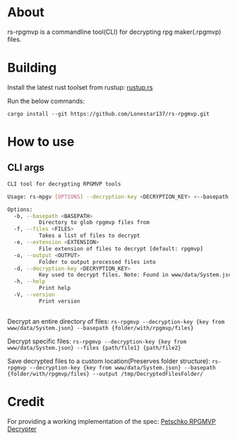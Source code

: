 # About

rs-rpgmvp is a commandline tool(CLI) for decrypting rpg maker(.rpgmvp) files.

# Building
Install the latest rust toolset from rustup:
[rustup.rs](https://rustup.rs/)


Run the below commands:
```
cargo install --git https://github.com/Lonestar137/rs-rpgmvp.git
```

# How to use

## CLI args

```bash
CLI tool for decrypting RPGMVP tools

Usage: rs-mpgv [OPTIONS] --decryption-key <DECRYPTION_KEY> <--basepath <BASEPATH>|--files <FILES>>

Options:
  -b, --basepath <BASEPATH>
          Directory to glob rpgmvp files from
  -f, --files <FILES>
          Takes a list of files to decrypt
  -e, --extension <EXTENSION>
          File extension of files to decrypt [default: rpgmvp]
  -o, --output <OUTPUT>
          Folder to output processed files into
  -d, --decryption-key <DECRYPTION_KEY>
          Key used to decrypt files. Note: Found in www/data/System.json
  -h, --help
          Print help
  -V, --version
          Print version
  
```

Decrypt an entire directory of files:
`rs-rpgmvp --decryption-key {key from www/data/System.json} --basepath {folder/with/rpgmvp/files}`

Decrypt specific files:
`rs-rpgmvp --decryption-key {key from www/data/System.json} --files {path/file1} {path/file2}`

Save decrypted files to a custom location(Preserves folder structure):
`rs-rpgmvp --decryption-key {key from www/data/System.json} --basepath {folder/with/rpgmvp/files} --output /tmp/DecryptedFilesFolder/`

# Credit

For providing a working implementation of the spec:
[Petschko RPGMVP Decrypter](https://github.com/Petschko/RPG-Maker-MV-Decrypter)
